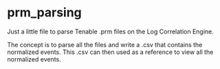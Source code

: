 prm_parsing
===========

Just a little file to parse Tenable .prm files on the Log Correlation Engine.

The concept is to parse all the files and write a .csv that contains the normalized events. This .csv can then
used as a reference to view all the normalized events.

